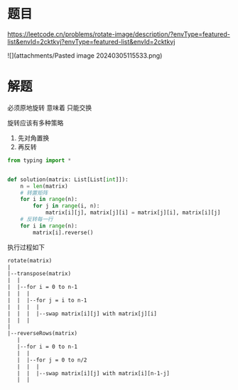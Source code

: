# 题目

https://leetcode.cn/problems/rotate-image/description/?envType=featured-list&envId=2cktkvj?envType=featured-list&envId=2cktkvj

![](attachments/Pasted image 20240305115533.png)

# 解题

必须原地旋转 意味着 只能交换

旋转应该有多种策略
1. 先对角置换
2. 再反转

```python
from typing import *


def solution(matrix: List[List[int]]):
    n = len(matrix)
    # 转置矩阵
    for i in range(n):
        for j in range(i, n):
            matrix[i][j], matrix[j][i] = matrix[j][i], matrix[i][j]
    # 反转每一行
    for i in range(n):
        matrix[i].reverse()

```


执行过程如下

```txt
rotate(matrix)
|
|--transpose(matrix)
|  |
|  |--for i = 0 to n-1
|  |  |
|  |  |--for j = i to n-1
|  |  |  |
|  |  |  |--swap matrix[i][j] with matrix[j][i]
|  |  |
|
|--reverseRows(matrix)
   |
   |--for i = 0 to n-1
   |  |
   |  |--for j = 0 to n/2
   |  |  |
   |  |  |--swap matrix[i][j] with matrix[i][n-1-j]
   |  |

```